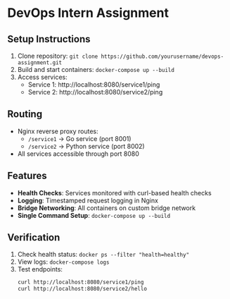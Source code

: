 # DevOps Intern Assignment

## Setup Instructions
1. Clone repository: `git clone https://github.com/yourusername/devops-assignment.git`
2. Build and start containers: `docker-compose up --build`
3. Access services:
   - Service 1: http://localhost:8080/service1/ping
   - Service 2: http://localhost:8080/service2/ping

## Routing
- Nginx reverse proxy routes:
  - `/service1` → Go service (port 8001)
  - `/service2` → Python service (port 8002)
- All services accessible through port 8080

## Features
- **Health Checks**: Services monitored with curl-based health checks
- **Logging**: Timestamped request logging in Nginx
- **Bridge Networking**: All containers on custom bridge network
- **Single Command Setup**: `docker-compose up --build`

## Verification
1. Check health status: `docker ps --filter "health=healthy"`
2. View logs: `docker-compose logs`
3. Test endpoints:
   ```bash
   curl http://localhost:8080/service1/ping
   curl http://localhost:8080/service2/hello